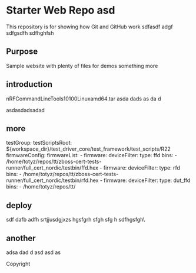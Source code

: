 # Starter Web Repo asd

This repository is for showing how Git and GitHub work
sdfasdf
adgf
sdfgsdfh
sdfhghfsh


## Purpose

Sample website with plenty of files for demos
something more

## introduction

nRFCommandLineTools10100Linuxamd64.tar
asda
dads
as
da
d

asdasdadsadad


## more

testGroup:
        testScriptsRoot: ${workspace_dir}/test_driver_core/test_framework/test_scripts/R22
        firmwareConfig:
          firmwareList:
            - firmware:
                deviceFilter:
                  type: ffd
                bins:
                  - /home/totyz/repos/tt/zboss-cert-tests-runner/full_cert_nordic/testbin/ffd.hex
            - firmware:
                deviceFilter:
                  type: rfd
                bins:
                  - /home/totyz/repos/tt/zboss-cert-tests-runner/full_cert_nordic/testbin/rfd.hex
            - firmware:
                deviceFilter:
                  type: dut_ffd
                bins:
                  - /home/totyz/repos/tt/


## deploy

sdf
dafb
adfh
srtjjusdgjxzs
hgsfgrh
sfgh
sfg
h
sdfhgsfgh\


## another
 
 adsa
 dad
 d
 asd
 asd
 as


Copyright

